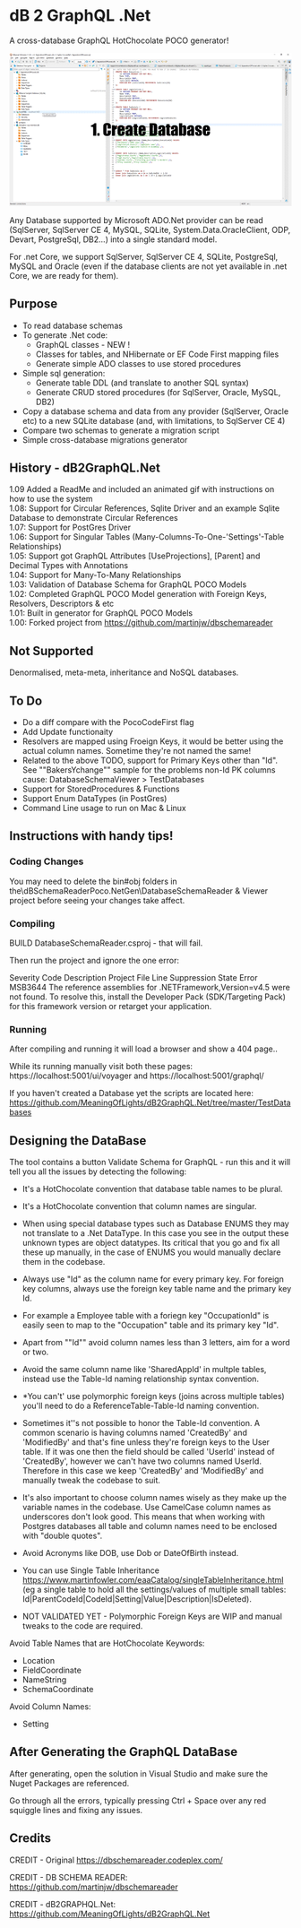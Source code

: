 ﻿
# dB 2 GraphQL .Net

A cross-database GraphQL HotChocolate POCO generator!  

![How dB2GraphQL Works](/Media/HowToDb2Graph.gif "dB 2 GraphQL .Net Generator")  

Any Database supported by Microsoft ADO.Net provider can be read  (SqlServer, SqlServer CE 4, MySQL, SQLite, System.Data.OracleClient, ODP, Devart, PostgreSql, DB2...) into a single standard model. 

For .net Core, we support SqlServer, SqlServer CE 4, SQLite, PostgreSql, MySQL and Oracle (even if the database clients are not yet available in .net Core, we are ready for them).


## Purpose

* To read database schemas
* To generate .Net code:
  * GraphQL classes - NEW !
  * Classes for tables, and NHibernate or EF Code First mapping files
  * Generate simple ADO classes to use stored procedures
* Simple sql generation:
  * Generate table DDL (and translate to another SQL syntax)
  * Generate CRUD stored procedures (for SqlServer, Oracle, MySQL, DB2)
* Copy a database schema and data from any provider (SqlServer, Oracle etc) to a new SQLite database (and, with limitations, to SqlServer CE 4)
* Compare two schemas to generate a migration script
* Simple cross-database migrations generator


## History - dB2GraphQL.Net

1.09	Added a ReadMe and included an animated gif with instructions on how to use the system  
1.08:	Support for Circular References, Sqlite Driver and an example Sqlite Database to demonstrate Circular References  
1.07:	Support for PostGres Driver   
1.06:	Support for Singular Tables (Many-Columns-To-One-'Settings'-Table Relationships)  
1.05:	Support got GraphQL Attributes [UseProjections], [Parent] and Decimal Types with Annotations  
1.04:	Support for Many-To-Many Relationships  
1.03:	Validation of Database Schema for GraphQL POCO Models  
1.02:	Completed GraphQL POCO Model generation with Foreign Keys, Resolvers, Descriptors & etc  
1.01:	Built in generator for GraphQL POCO Models	  
1.00:	Forked project from https://github.com/martinjw/dbschemareader

## Not Supported

Denormalised, meta-meta, inheritance and NoSQL databases.

## To Do

* Do a diff compare with the PocoCodeFirst flag
* Add Update functionaity
* Resolvers are mapped using Froeign Keys, it would be better using the actual column names. Sometime they're not named the same!
* Related to the above TODO, support for Primary Keys other than "Id". See ""BakersYchange"" sample for the problems non-Id PK columns cause: DatabaseSchemaViewer > TestDatabases
* Support for StoredProcedures & Functions
* Support Enum DataTypes (in PostGres)
* Command Line usage to run on Mac & Linux 

## Instructions with handy tips!


### Coding Changes
You may need to delete the bin#obj folders in the\dBSchemaReaderPoco.NetGen\DatabaseSchemaReader & Viewer project before seeing your changes take affect.


### Compiling

BUILD DatabaseSchemaReader.csproj - that will fail.

Then run the project and ignore the one error:

Severity	Code	Description	Project	File	Line	Suppression State
Error	MSB3644	The reference assemblies for .NETFramework,Version=v4.5 were not found. To resolve this, install the Developer Pack
(SDK/Targeting Pack) for this framework version or retarget your application.


### Running

After compiling and running it will load a browser and show a 404 page..

While its running manually visit both these pages:
https://localhost:5001/ui/voyager and https://localhost:5001/graphql/

If you haven't created a Database yet the scripts are located here:
https://github.com/MeaningOfLights/dB2GraphQL.Net/tree/master/TestDatabases



## Designing the DataBase

The tool contains a button Validate Schema for GraphQL - run this and it will tell you all the issues by detecting the following:

- It's a HotChocolate convention that database table names to be plural. 

- It's a HotChocolate convention that column names are singular. 

- When using special database types such as Database ENUMS they may not translate to a .Net DataType. In this case you see in the output these unknown types are object datatypes.
Its critical that you go and fix all these up manually, in the case of ENUMS you would manually declare them in the codebase.

- Always use "Id" as the column name for every primary key. For foreign key columns, always use the foreign key table name and the primary key Id. 
- For example a Employee table with a foriegn key "OccupationId" is easily seen to map to the "Occupation" table and its primary key "Id".

- Apart from ""Id"" avoid column names less than 3 letters, aim for a word or two.

- Avoid the same column name like 'SharedAppId' in multple tables, instead use the Table-Id naming relationship syntax convention. 
- *You can't' use polymorphic foreign keys (joins across multiple tables) you'll need to do a ReferenceTable-Table-Id naming convention. 

- Sometimes it''s not possible to honor the Table-Id convention. A common scenario is having columns named 'CreatedBy' and 'ModifiedBy' and that's fine
unless they're foreign keys to the User table. If it was one then the field should be called 'UserId' instead of 'CreatedBy', however we can't have
two columns named UserId. Therefore in this case we keep 'CreatedBy' and 'ModifiedBy' and manually tweak the codebase to suit.

- It's also important to choose column names wisely as they make up the variable names in the codebase. Use CamelCase column names as underscores 
don't look good. This means that when working with Postgres databases all table and column names need to be enclosed with "double quotes".

- Avoid Acronyms like DOB, use Dob or DateOfBirth instead.

- You can use Single Table Inheritance https://www.martinfowler.com/eaaCatalog/singleTableInheritance.html (eg a single table to hold all the 
settings/values of multiple small tables: Id|ParentCodeId|CodeId|Setting|Value|Description|IsDeleted). 

- NOT VALIDATED YET - Polymorphic Foreign Keys are WIP and manual tweaks to the code are required.


Avoid Table Names that are HotChocolate Keywords:

- Location
- FieldCoordinate
- NameString
- SchemaCoordinate

Avoid Column Names:

- Setting



## After Generating the GraphQL DataBase

After generating, open the solution in Visual Studio and make sure the Nuget Packages are referenced.

Go through all the errors, typically pressing Ctrl + Space over any red squiggle lines and fixing any issues.



## Credits

CREDIT - Original https://dbschemareader.codeplex.com/

CREDIT - DB SCHEMA READER:
https://github.com/martinjw/dbschemareader

CREDIT - dB2GRAPHQL.Net:
https://github.com/MeaningOfLights/dB2GraphQL.Net
